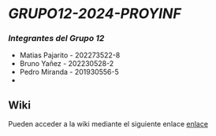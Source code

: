 # _GRUPO12-2024-PROYINF_

### *Integrantes del Grupo 12* ###
* Matias Pajarito - 202273522-8
* Bruno Yañez - 202230528-2
* Pedro Miranda - 201930556-5
* 

## Wiki

Pueden acceder a la wiki mediante el siguiente enlace [enlace](https://github.com/MatiasPajarito/GRUPO12-2024-PROYINF/wiki)
